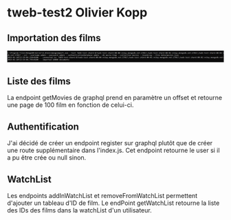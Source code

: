 # tweb-test2 Olivier Kopp

## Importation des films

![importDB](./importDB.png)

## Liste des films

La endpoint getMovies de graphql prend en paramètre un offset et retourne une page de 100 film en fonction de celui-ci.

## Authentification

J'ai décidé de créer un endpoint register sur graphql plutôt que de créer une route supplémentaire dans l'index.js. Cet endpoint retourne le user si il a pu être crée ou null sinon.

## WatchList

Les endpoints addInWatchList et removeFromWatchList permettent d'ajouter un tableau d'ID de film.
Le endPoint getWatchList retourne la liste des IDs des films dans la watchList d'un utilisateur.